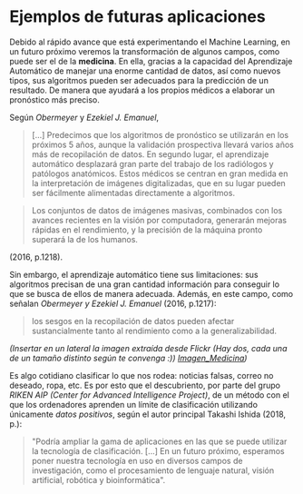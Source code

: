 # Ejemplos de futuras aplicaciones

Debido al rápido avance que está experimentando el Machine Learning, en un futuro próximo veremos la transformación de algunos campos, como puede ser el de la **medicina**. En ella, gracias a la capacidad del Aprendizaje Automático de manejar una enorme cantidad de datos, así como nuevos tipos, sus algoritmos pueden ser adecuados para la predicción de un resultado. De manera que ayudará a los propios médicos a elaborar un pronóstico más preciso.

Según *Obermeyer* y *Ezekiel J. Emanuel*, 
>[...] Predecimos que los algoritmos de pronóstico se utilizarán en los próximos 5 años, aunque la validación prospectiva llevará varios años más de recopilación de datos. En segundo lugar, el aprendizaje automático desplazará gran parte del trabajo de los radiólogos y patólogos anatómicos. Estos médicos se centran en gran medida en la interpretación de imágenes digitalizadas, que en su lugar pueden ser fácilmente alimentadas directamente a algoritmos.

> Los conjuntos de datos de imágenes masivas, combinados con los avances recientes en la visión por computadora, generarán mejoras rápidas en el rendimiento, y la precisión de la máquina pronto superará la de los humanos. 

(2016, p.1218).

Sin embargo, el aprendizaje automático tiene sus limitaciones: sus algoritmos precisan de una gran cantidad información para conseguir lo que se busca de ellos de manera adecuada. Además, en este campo, como señalan *Obermeyer y Ezekiel J. Emanuel* (2016, p.1217):

>los sesgos en la recopilación de datos pueden afectar sustancialmente tanto al rendimiento como a la generalizabilidad.

*(Insertar en un lateral la imagen extraída desde Flickr (Hay dos, cada una de un tamaño distinto según te convenga :)) [Imagen_Medicina](https://drive.google.com/drive/u/1/folders/1NZqhluWW6xBl1O3JJ7HCnOhp6EkBl1P0))*

Es algo cotidiano clasificar lo que nos rodea: noticias falsas, correo no deseado, ropa, etc. Es por esto que el descubriento, por parte del grupo *RIKEN AIP (Center for Advanced Intelligence Project)*, de un método con el que los ordenadores aprenden un límite de clasificación utilizando únicamente *datos positivos*, según el autor principal Takashi Ishida (2018, p.):

> "Podría ampliar la gama de aplicaciones en las que se puede utilizar la tecnología de clasificación. [...] En un futuro próximo, esperamos poner nuestra tecnología en uso en diversos campos de investigación, como el procesamiento de lenguaje natural, visión artificial, robótica y bioinformática".